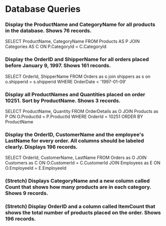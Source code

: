 # Database Queries

### Display the ProductName and CategoryName for all products in the database. Shows 76 records.

SELECT ProductName, CategoryName FROM Products AS P
JOIN Categories AS C
ON P.CategoryId = C.CategoryId

### Display the OrderID and ShipperName for all orders placed before January 9, 1997. Shows 161 records.

SELECT OrderId, ShipperName FROM Orders as o
join shippers as s
on o.shipperid = s.shipperid
WHERE OrderDate < '1997-01-09'

### Display all ProductNames and Quantities placed on order 10251. Sort by ProductName. Shows 3 records.

SELECT ProductName, Quantity FROM OrderDetails as O
JOIN Products as P
ON O.ProductId = P.ProductId
WHERE OrderId = 10251
ORDER BY ProductName

### Display the OrderID, CustomerName and the employee's LastName for every order. All columns should be labeled clearly. Displays 196 records.

SELECT OrderId, CustomerName, LastName FROM Orders as O
JOIN Customers as C
ON O.CustomerId = C.CustomerId
JOIN Employees as E
ON O.EmployeeId = E.EmployeeId

### (Stretch) Displays CategoryName and a new column called Count that shows how many products are in each category. Shows 9 records.

### (Stretch) Display OrderID and a column called ItemCount that shows the total number of products placed on the order. Shows 196 records.
